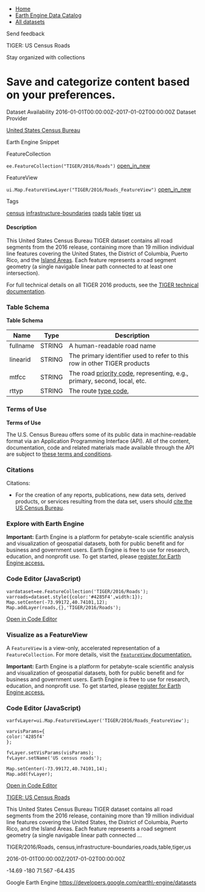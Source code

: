 



* [Home](https://developers.google.com/)
* [Earth Engine Data Catalog](https://developers.google.com/earth-engine/datasets)
* [All datasets](https://developers.google.com/earth-engine/datasets/catalog)





 
 
 Send feedback
 
 

TIGER: US Census Roads


 
 Stay organized with collections
 

 
 Save and categorize content based on your preferences.
========================================================================================================================








Dataset Availability
2016\-01\-01T00:00:00Z–2017\-01\-02T00:00:00Z
Dataset Provider


[United States Census Bureau](https://www.census.gov/programs-surveys/geography/guidance/tiger-data-products-guide.html)



Earth Engine Snippet

FeatureCollection
  


`ee.FeatureCollection("TIGER/2016/Roads")` 
[open\_in\_new](https://code.earthengine.google.com/?scriptPath=Examples:Datasets/TIGER/TIGER_2016_Roads)



 
 
 
 FeatureView
   


`ui.Map.FeatureViewLayer("TIGER/2016/Roads_FeatureView")` 
[open\_in\_new](https://code.earthengine.google.com/?scriptPath=Examples:Datasets/TIGER/TIGER_2016_Roads_FeatureView)





Tags


[census](/earth-engine/datasets/tags/census)
[infrastructure\-boundaries](/earth-engine/datasets/tags/infrastructure-boundaries)
[roads](/earth-engine/datasets/tags/roads)
[table](/earth-engine/datasets/tags/table)
[tiger](/earth-engine/datasets/tags/tiger)
[us](/earth-engine/datasets/tags/us)








#### Description



This United States Census Bureau TIGER dataset contains all road segments
from the 2016 release, containing more than 19 million individual
line features covering the United States, the District of Columbia,
Puerto Rico, and the [Island Areas](https://www.census.gov/newsroom/releases/archives/2010_census/press-kits/island-areas.html).
Each feature represents a road segment geometry (a single navigable
linear path connected to at least one intersection).


For full technical details on all TIGER 2016 products, see the [TIGER
technical documentation](https://www2.census.gov/geo/pdfs/maps-data/data/tiger/tgrshp2016/TGRSHP2016_TechDoc.pdf).





### Table Schema


**Table Schema**




| Name | Type | Description |
| --- | --- | --- |
| fullname | STRING | A human\-readable road name |
| linearid | STRING | The primary identifier used to refer to this row in other TIGER products |
| mtfcc | STRING | The road [priority code](https://www.census.gov/library/reference/code-lists/mt-feature-class-codes.html), representing, e.g., primary, second, local, etc. |
| rttyp | STRING | The route [type code](https://www.census.gov/library/reference/code-lists/route-type-codes.html), |




### Terms of Use


**Terms of Use**


The U.S. Census Bureau offers some of its public data
in machine\-readable format via an Application Programming Interface
(API). All of the content, documentation, code and related materials
made available through the API are subject to [these terms and
conditions](https://www.census.gov/data/developers/about/terms-of-service.html).




### Citations



Citations:
* For the creation of any reports, publications, new data sets, derived
products, or services resulting from the data set, users should
[cite the US Census Bureau](https://www.census.gov/about/policies/citation.html).





### Explore with Earth Engine


**Important:** 
 Earth Engine is a platform for petabyte\-scale scientific analysis and visualization of
 geospatial datasets, both for public benefit and for business and government users.
 Earth Engine is free to use for research, education, and nonprofit use. To get started, please
 [register for Earth Engine access.](https://console.cloud.google.com/earth-engine)



### Code Editor (JavaScript)



```
vardataset=ee.FeatureCollection('TIGER/2016/Roads');
varroads=dataset.style({color:'#4285F4',width:1});
Map.setCenter(-73.99172,40.74101,12);
Map.addLayer(roads,{},'TIGER/2016/Roads');
```



[Open in Code Editor](https://code.earthengine.google.com/?scriptPath=Examples:Datasets/TIGER/TIGER_2016_Roads)
### Visualize as a FeatureView



 A `FeatureView` is a view\-only, accelerated representation of a
 `FeatureCollection`. For more details, visit the
 [`FeatureView` documentation.](/earth-engine/guides/featureview_overview) 



**Important:** 
 Earth Engine is a platform for petabyte\-scale scientific analysis and visualization of
 geospatial datasets, both for public benefit and for business and government users.
 Earth Engine is free to use for research, education, and nonprofit use. To get started, please
 [register for Earth Engine access.](https://console.cloud.google.com/earth-engine)



### Code Editor (JavaScript)



```
varfvLayer=ui.Map.FeatureViewLayer('TIGER/2016/Roads_FeatureView');

varvisParams={
color:'4285f4'
};

fvLayer.setVisParams(visParams);
fvLayer.setName('US census roads');

Map.setCenter(-73.99172,40.74101,14);
Map.add(fvLayer);
```



[Open in Code Editor](https://code.earthengine.google.com/?scriptPath=Examples:Datasets/TIGER/TIGER_2016_Roads_FeatureView)


[TIGER: US Census Roads](/earth-engine/datasets/catalog/TIGER_2016_Roads)

This United States Census Bureau TIGER dataset contains all road segments from the 2016 release, containing more than 19 million individual line features covering the United States, the District of Columbia, Puerto Rico, and the Island Areas. Each feature represents a road segment geometry (a single navigable linear path connected …

 TIGER/2016/Roads,
 census,infrastructure\-boundaries,roads,table,tiger,us

2016\-01\-01T00:00:00Z/2017\-01\-02T00:00:00Z



 \-14\.69 \-180 71\.567 \-64\.435
 



Google Earth Engine
https://developers.google.com/earth\-engine/datasets








